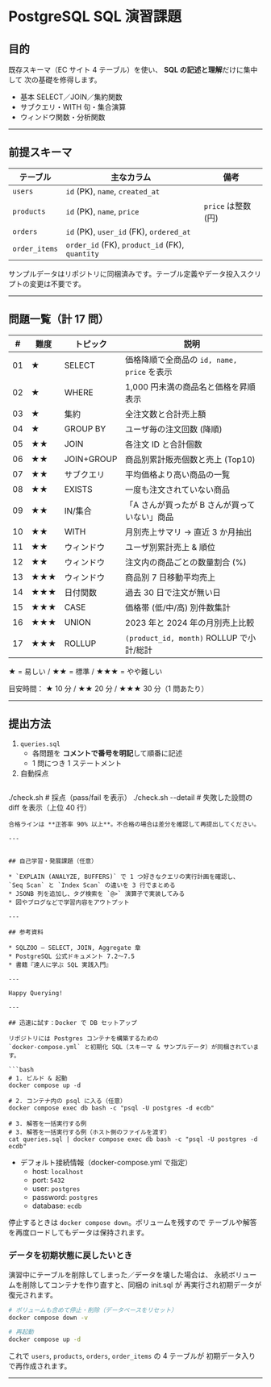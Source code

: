 # PostgreSQL SQL 演習課題

## 目的
既存スキーマ（EC サイト 4 テーブル）を使い、 **SQL の記述と理解**だけに集中して
次の基礎を修得します。

* 基本 SELECT／JOIN／集約関数
* サブクエリ・WITH 句・集合演算
* ウィンドウ関数・分析関数

---

## 前提スキーマ

| テーブル | 主なカラム | 備考 |
|----------|-----------|------|
| `users`        | `id` (PK), `name`, `created_at` |  |
| `products`     | `id` (PK), `name`, `price` | `price` は整数 (円) |
| `orders`       | `id` (PK), `user_id` (FK), `ordered_at` |  |
| `order_items`  | `order_id` (FK), `product_id` (FK), `quantity` |  |

サンプルデータはリポジトリに同梱済みです。テーブル定義やデータ投入スクリプトの変更は不要です。

---

## 問題一覧（計 17 問）

| # | 難度 | トピック | 説明 |
|---|------|----------|------|
| 01 | ★ | SELECT | 価格降順で全商品の `id, name, price` を表示 |
| 02 | ★ | WHERE | 1,000 円未満の商品名と価格を昇順表示 |
| 03 | ★ | 集約 | 全注文数と合計売上額 |
| 04 | ★ | GROUP BY | ユーザ毎の注文回数 (降順) |
| 05 | ★★ | JOIN | 各注文 ID と合計個数 |
| 06 | ★★ | JOIN+GROUP | 商品別累計販売個数と売上 (Top10) |
| 07 | ★★ | サブクエリ | 平均価格より高い商品の一覧 |
| 08 | ★★ | EXISTS | 一度も注文されていない商品 |
| 09 | ★★ | IN/集合 | 「A さんが買ったが B さんが買っていない」商品 |
| 10 | ★★ | WITH | 月別売上サマリ → 直近 3 か月抽出 |
| 11 | ★★ | ウィンドウ | ユーザ別累計売上 & 順位 |
| 12 | ★★ | ウィンドウ | 注文内の商品ごとの数量割合 (%) |
| 13 | ★★★ | ウィンドウ | 商品別 7 日移動平均売上 |
| 14 | ★★★ | 日付関数 | 過去 30 日で注文が無い日 |
| 15 | ★★★ | CASE | 価格帯 (低/中/高) 別件数集計 |
| 16 | ★★★ | UNION | 2023 年と 2024 年の月別売上比較 |
| 17 | ★★★ | ROLLUP | `(product_id, month)` ROLLUP で小計/総計 |

★ = 易しい / ★★ = 標準 / ★★★ = やや難しい

目安時間： ★ 10 分 / ★★ 20 分 / ★★★ 30 分（1 問あたり）

---

## 提出方法

1. `queries.sql`  
   * 各問題を **コメントで番号を明記**して順番に記述  
   * 1 問につき 1 ステートメント
2. 自動採点  
   ```bash
  ./check.sh        # 採点（pass/fail を表示）
  ./check.sh --detail   # 失敗した設問の diff を表示（上位 40 行）
   ```  
   合格ラインは **正答率 90% 以上**。不合格の場合は差分を確認して再提出してください。

---


## 自己学習・発展課題（任意）

* `EXPLAIN (ANALYZE, BUFFERS)` で 1 つ好きなクエリの実行計画を確認し、
  `Seq Scan` と `Index Scan` の違いを 3 行でまとめる  
* JSONB 列を追加し、タグ検索を `@>` 演算子で実装してみる  
* 図やブログなどで学習内容をアウトプット

---

## 参考資料

* SQLZOO — SELECT, JOIN, Aggregate 章  
* PostgreSQL 公式ドキュメント 7.2〜7.5  
* 書籍『達人に学ぶ SQL 実践入門』  

---

Happy Querying!

---

## 迅速に試す：Docker で DB セットアップ

リポジトリには Postgres コンテナを構築するための
`docker-compose.yml` と初期化 SQL（スキーマ & サンプルデータ）が同梱されています。

```bash
# 1. ビルド & 起動
docker compose up -d

# 2. コンテナ内の psql に入る（任意）
docker compose exec db bash -c "psql -U postgres -d ecdb"

# 3. 解答を一括実行する例
# 3. 解答を一括実行する例（ホスト側のファイルを渡す）
cat queries.sql | docker compose exec db bash -c "psql -U postgres -d ecdb"
```

* デフォルト接続情報（docker-compose.yml で指定）
  * host: `localhost`
  * port: `5432`
  * user: `postgres`
  * password: `postgres`
  * database: `ecdb`

停止するときは `docker compose down`。ボリュームを残すので
テーブルや解答を再度ロードしてもデータは保持されます。

### データを初期状態に戻したいとき

演習中にテーブルを削除してしまった／データを壊した場合は、
永続ボリュームを削除してコンテナを作り直すと、同梱の init.sql が
再実行され初期データが復元されます。

```bash
# ボリュームも含めて停止・削除（データベースをリセット）
docker compose down -v

# 再起動
docker compose up -d
```

これで `users`, `products`, `orders`, `order_items` の 4 テーブルが
初期データ入りで再作成されます。

---
